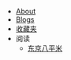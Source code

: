 <!-- docs/_sidebar.md -->

* [About](/)
* [Blogs](blogs)
* [收藏夹](bookmarks)
* 阅读
    * [东京八平米](read/djbpm)
